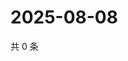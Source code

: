 # 2025-08-08

共 0 条

<!-- BEGIN ZHIHUQUESTIONS -->
<!-- 最后更新时间 Fri Aug 08 2025 01:15:01 GMT+0800 (China Standard Time) -->

<!-- END ZHIHUQUESTIONS -->
